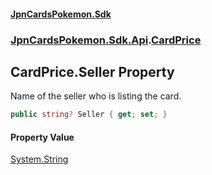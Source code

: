 #### [JpnCardsPokemon.Sdk](index.md 'index')
### [JpnCardsPokemon.Sdk.Api](JpnCardsPokemon.Sdk.Api.md 'JpnCardsPokemon.Sdk.Api').[CardPrice](JpnCardsPokemon.Sdk.Api.CardPrice.md 'JpnCardsPokemon.Sdk.Api.CardPrice')

## CardPrice.Seller Property

Name of the seller who is listing the card.

```csharp
public string? Seller { get; set; }
```

#### Property Value
[System.String](https://docs.microsoft.com/en-us/dotnet/api/System.String 'System.String')